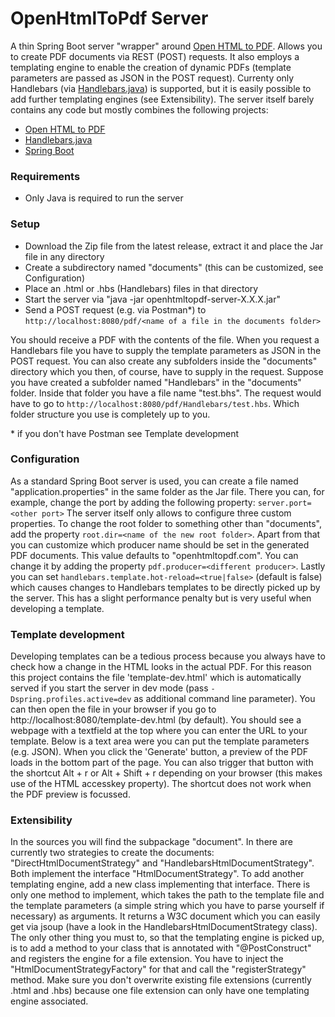 OpenHtmlToPdf Server
====================
A thin Spring Boot server "wrapper" around [Open HTML to PDF](https://github.com/danfickle/openhtmltopdf). Allows you to create PDF documents via REST (POST) requests. It also employs a templating engine to enable the creation of dynamic PDFs (template parameters are passed as JSON in the POST request). Currenty only Handlebars (via [Handlebars.java](https://github.com/jknack/handlebars.java)) is supported, but it is easily possible to add further templating engines (see Extensibility). The server itself barely contains any code but mostly combines the following projects:

* [Open HTML to PDF](https://github.com/danfickle/openhtmltopdf)
* [Handlebars.java](https://github.com/jknack/handlebars.java)
* [Spring Boot](https://spring.io)

### Requirements
* Only Java is required to run the server

### Setup
* Download the Zip file from the latest release, extract it and place the Jar file in any directory
* Create a subdirectory named "documents" (this can be customized, see Configuration)
* Place an .html or .hbs (Handlebars) files in that directory
* Start the server via "java -jar openhtmltopdf-server-X.X.X.jar"
* Send a POST request (e.g. via Postman*) to ``http://localhost:8080/pdf/<name of a file in the documents folder>``

You should receive a PDF with the contents of the file. When you request a Handlebars file you have to supply the template parameters as JSON in the POST request. You can also create any subfolders inside the "documents" directory which you then, of course, have to supply in the request. Suppose you have created a subfolder named "Handlebars" in the "documents" folder. Inside that folder you have a file name "test.bhs". The request would have to go to ``http://localhost:8080/pdf/Handlebars/test.hbs``. Which folder structure you use is completely up to you.

\* if you don't have Postman see Template development

### Configuration
As a standard Spring Boot server is used, you can create a file named "application.properties" in the same folder as the Jar file. There you can, for example, change the port by adding the following property:
``server.port=<other port>``
The server itself only allows to configure three custom properties. To change the root folder to something other than "documents", add the property ``root.dir=<name of the new root folder>``. Apart from that you can customize which producer name should be set in the generated PDF documents. This value defaults to "openhtmltopdf.com". You can change it by adding the property ``pdf.producer=<different producer>``. Lastly you can set ``handlebars.template.hot-reload=<true|false>`` (default is false) which causes changes to Handlebars templates to be directly picked up by the server. This has a slight performance penalty but is very useful when developing a template.

### Template development
Developing templates can be a tedious process because you always have to check how a change in the HTML looks in the actual PDF. For this reason this project contains the file 'template-dev.html' which is automatically served if you start the server in dev mode (pass ``-Dspring.profiles.active=dev`` as additional command line parameter). You can then open the file in your browser if you go to http://localhost:8080/template-dev.html (by default). You should see a webpage with a textfield at the top where you can enter the URL to your template. Below is a text area were you can put the template parameters (e.g. JSON). When you click the 'Generate' button, a preview of the PDF loads in the bottom part of the page. You can also trigger that button with the shortcut Alt + r or Alt + Shift + r depending on your browser (this makes use of the HTML accesskey property). The shortcut does not work when the PDF preview is focussed.

### Extensibility
In the sources you will find the subpackage "document". In there are currently two strategies to create the documents: "DirectHtmlDocumentStrategy" and "HandlebarsHtmlDocumentStrategy". Both implement the interface "HtmlDocumentStrategy". To add another templating engine, add a new class implementing that interface. There is only one method to implement, which takes the path to the template file and the template parameters (a simple string which you have to parse yourself if necessary) as arguments. It returns a W3C document which you can easily get via jsoup (have a look in the HandlebarsHtmlDocumentStrategy class). The only other thing you must to, so that the templating engine is picked up, is to add a method to your class that is annotated with "@PostConstruct" and registers the engine for a file extension. You have to inject the "HtmlDocumentStrategyFactory" for that and call the "registerStrategy" method. Make sure you don't overwrite existing file extensions (currently .html and .hbs) because one file extension can only have one templating engine associated.
